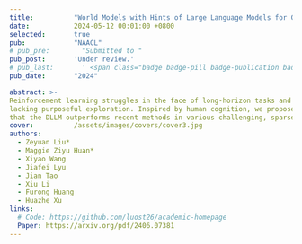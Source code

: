```yaml
---
title:          "World Models with Hints of Large Language Models for Goal Achieving"
date:           2024-05-12 00:01:00 +0800
selected:       true
pub:            "NAACL"
# pub_pre:        "Submitted to "
pub_post:       'Under review.'
# pub_last:       ' <span class="badge badge-pill badge-publication badge-success">Spotlight</span>'
pub_date:       "2024"

abstract: >-
Reinforcement learning struggles in the face of long-horizon tasks and sparse goals due to the difficulty in manual reward specification. While existing methods address this by adding intrinsic rewards, they may fail to provide meaningful guidance in long-horizon decision-making tasks with large state and action spaces,
lacking purposeful exploration. Inspired by human cognition, we propose a new multi-modal model-based RL approach named Dreaming with Large Language Models (DLLM). DLLM integrates the proposed hinting subgoals from the LLMs into the model rollouts to encourage goal discovery and reaching in challenging tasks. By assigning higher intrinsic rewards to samples that align with the hints outlined by the language model during model rollouts, DLLM guides the agent toward meaningful and efficient exploration. Extensive experiments demonstrate
that the DLLM outperforms recent methods in various challenging, sparse-reward environments such as HomeGrid, Crafter, and Minecraft by 27.7%, 21.1%, and 9.9%, respectively.
cover:          /assets/images/covers/cover3.jpg
authors:
  - Zeyuan Liu*
  - Maggie Ziyu Huan*
  - Xiyao Wang
  - Jiafei Lyu
  - Jian Tao
  - Xiu Li
  - Furong Huang
  - Huazhe Xu
links:
  # Code: https://github.com/luost26/academic-homepage
  Paper: https://arxiv.org/pdf/2406.07381 
---
```


